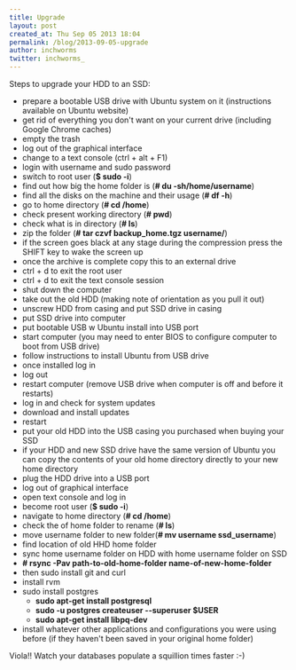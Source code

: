 ```yaml
---
title: Upgrade
layout: post
created_at: Thu Sep 05 2013 18:04
permalink: /blog/2013-09-05-upgrade
author: inchworms
twitter: inchworms_
---
```


Steps to upgrade your HDD to an SSD:

- prepare a bootable USB drive with Ubuntu system on it (instructions available on Ubuntu website)
- get rid of everything you don't want on your current drive (including Google Chrome caches)
- empty the trash
- log out of the graphical interface
- change to a text console (ctrl + alt + F1)
- login with username and sudo password
- switch to root user (**$ sudo -i**)
- find out how big the home folder is (**# du -sh/home/username**)
- find all the disks on the machine and their usage (**# df -h**)
- go to home directory (**# cd /home**)
- check present working directory (**# pwd**)
- check what is in directory (**# ls**)
- zip the folder (**# tar czvf backup_home.tgz username/**)
- if the screen goes black at any stage during the compression press the SHIFT key to wake the screen up
- once the archive is complete copy this to an external drive
- ctrl + d to exit the root user
- ctrl + d to exit the text console session
- shut down the computer
- take out the old HDD (making note of orientation as you pull it out)
- unscrew HDD from casing and put SSD drive in casing
- put SSD drive into computer
- put bootable USB w Ubuntu install into USB port
- start computer (you may need to enter BIOS to configure computer to boot from USB drive)
- follow instructions to install Ubuntu from USB drive
- once installed log in
- log out
- restart computer (remove USB drive when computer is off and before it restarts)
- log in and check for system updates
- download and install updates
- restart
- put your old HDD into the USB casing you purchased when buying your SSD
- if your HDD and new SSD drive have the same version of Ubuntu you can copy the contents of your old home directory directly to your new home directory
- plug the HDD drive into a USB port
- log out of graphical interface
- open text console and log in
- become root user (**$ sudo -i**)
- navigate to home directory (**# cd /home**)
- check the <username> of home folder to rename (**# ls**)
- move username folder to new folder(**# mv username ssd_username**)
- find location of old HHD home folder
- sync home username folder on HDD with home username folder on SSD
- **# rsync -Pav path-to-old-home-folder name-of-new-home-folder**
- then sudo install git and curl
- install rvm
- sudo install postgres 
	- **sudo apt-get install postgresql**
	- **sudo -u postgres createuser --superuser $USER**
	- **sudo apt-get install libpq-dev**
- install whatever other applications and configurations you were using before (if they haven't been saved in your original home folder)

Viola!! Watch your databases populate a squillion times faster :-)
